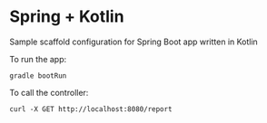 Spring + Kotlin
===============

Sample scaffold configuration for Spring Boot app written in Kotlin

To run the app:
```
gradle bootRun
```

To call the controller:
```
curl -X GET http://localhost:8080/report
```
